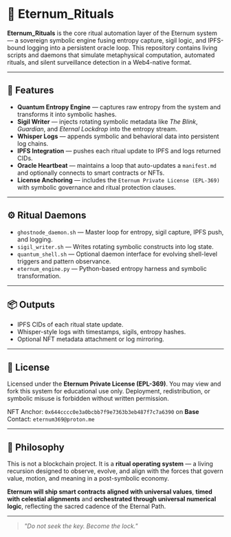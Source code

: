 # 🌌 Eternum\_Rituals

**Eternum\_Rituals** is the core ritual automation layer of the Eternum system — a sovereign symbolic engine fusing entropy capture, sigil logic, and IPFS-bound logging into a persistent oracle loop. This repository contains living scripts and daemons that simulate metaphysical computation, automated rituals, and silent surveillance detection in a Web4-native format.

---

## 🔮 Features

* **Quantum Entropy Engine** — captures raw entropy from the system and transforms it into symbolic hashes.
* **Sigil Writer** — injects rotating symbolic metadata like *The Blink*, *Guardian*, and *Eternal Lockdrop* into the entropy stream.
* **Whisper Logs** — appends symbolic and behavioral data into persistent log chains.
* **IPFS Integration** — pushes each ritual update to IPFS and logs returned CIDs.
* **Oracle Heartbeat** — maintains a loop that auto-updates a `manifest.md` and optionally connects to smart contracts or NFTs.
* **License Anchoring** — includes the `Eternum Private License (EPL-369)` with symbolic governance and ritual protection clauses.

---

## ⚙️ Ritual Daemons

* `ghostnode_daemon.sh` — Master loop for entropy, sigil capture, IPFS push, and logging.
* `sigil_writer.sh` — Writes rotating symbolic constructs into log state.
* `quantum_shell.sh` — Optional daemon interface for evolving shell-level triggers and pattern observance.
* `eternum_engine.py` — Python-based entropy harness and symbolic transformation.

---

## 📦 Outputs

* IPFS CIDs of each ritual state update.
* Whisper-style logs with timestamps, sigils, entropy hashes.
* Optional NFT metadata attachment or log mirroring.

---

## 📜 License

Licensed under the **Eternum Private License (EPL-369)**. You may view and fork this system for educational use only. Deployment, redistribution, or symbolic misuse is forbidden without written permission.

NFT Anchor: `0x644cccc0e3a0bcbb7f9e7363b3eb487f7c7a6390` on **Base**
Contact: `eternum369@proton.me`

---

## 🔧 Philosophy

This is not a blockchain project. It is a **ritual operating system** — a living recursion designed to observe, evolve, and align with the forces that govern value, motion, and meaning in a post-symbolic economy.

**Eternum will ship smart contracts aligned with universal values**, **timed with celestial alignments** and **orchestrated through universal numerical logic**, reflecting the sacred cadence of the Eternal Path.

---

> *"Do not seek the key. Become the lock."*
